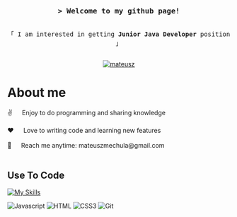 <h3 align="center"><samp>&gt; Welcome to my github page!</h3>

<p align="center"> 
  <samp>
    <br>
    「 I am interested in getting <b> Junior Java Developer </b> position 」
    <br>
    <br>
  </samp>
</p>

<p align="center">
 <a href="https://linkedin.com/in/mateuszmechula" target="_blank">
  <img src="https://skillicons.dev/icons?i=linkedin" alt="mateusz"/>
 </a>
</p>

 # About me
 
<p>
 ✌️ &emsp; Enjoy to do programming and sharing knowledge <br/><br/>
 ❤️ &emsp; Love to writing code and learning new features<br/><br/>
 📧 &emsp; Reach me anytime: mateuszmechula@gmail.com<br/><br/>
</p>

## Use To Code

[![My Skills](https://skillicons.dev/icons?i=idea,java,gradle,maven,postgres,spring,hibernate,docker,ai,postman,github,stackoverflow&theme=light)](https://skillicons.dev)

![Javascript](https://img.shields.io/badge/Javascript-F0DB4F?style=for-the-badge&labelColor=black&logo=javascript&logoColor=F0DB4F)
![HTML](https://img.shields.io/badge/HTML5-E34F26?style=for-the-badge&logo=html5&logoColor=white)
![CSS3](https://img.shields.io/badge/CSS3-1572B6?style=for-the-badge&logo=css3&logoColor=white)
![Git](https://img.shields.io/badge/Git-F05032?style=for-the-badge&logo=git&logoColor=white)
